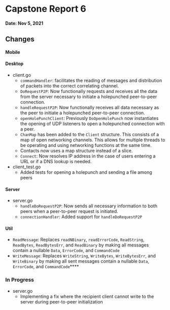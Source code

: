 # Capstone Report 6

#### Date: Nov 5, 2021

## Changes

#### **Mobile**



#### **Desktop**
- client.go
  - `commandHandler`: facilitates the reading of messages and distribution of packets into the correct correlating channel.
  - `DoRequestP2P`: Now functionally requests and receives all the data from the server necessary to initiate a holepunched peer-to-peer connection.
  - `handleRequestP2P`: Now functionally receives all data necessary as the peer to initiate a holepunched peer-to-peer connection.
  - `openHolePunchClient`: Previously `DoOpenHolePunch` now instantiates the opening of UDP listeners to open a holepunched connection with a peer. 
  - `ChanMap` has been added to the `Client` structure. This consists of a map of open networking channels. This allows for multiple threads to be operating and using networking functions at the same time.
  - Contacts now uses a map structure instead of a slice.
  - `Connect`: Now resolves IP address in the case of users entering a URL or if a DNS lookup is needed.
- client_test.go
  - Added tests for opening a holepunch and sending a file among peers

#### **Server**
- server.go
  - `handleDoRequestP2P`: Now sends all necessary information to both peers when a peer-to-peer request is initiated.
  - `connectionHandler`: Added support for `handleDoRequestP2P`

#### **Util**
  - `ReadMessage`: Replaces `readNBinary`, `readErrorCode`, `ReadString`, `ReadBytes`, `ReadBytesErr`, and `ReadBinary` by making all messages contain a nullable `Data`, `ErrorCode`, and `CommandCode`  
  - `WriteMessage`: Replaces `WriteString`, `WriteBytes`, `WriteBytesErr`, and `WriteBinary` by making all sent messages contain a nullable `Data`, `ErrorCode`, and `CommandCode`****

### In Progress

- server.go
  - Implementing a fix where the recipient client cannot write to the server during peer-to-peer initialization
